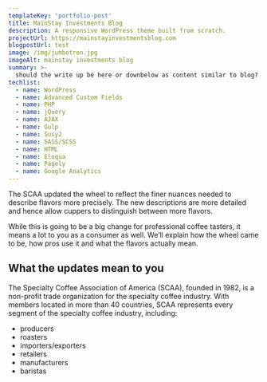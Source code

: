 ```yaml
---
templateKey: 'portfolio-post'
title: MainStay Investments Blog
description: A responsive WordPress theme built from scratch.
projectUrl: https://mainstayinvestmentsblog.com
blogpostUrl: test
image: /img/jumbotron.jpg
imageAlt: mainstay investments blog
summary: >- 
  should the write up be here or downbelow as content similar to blog?
techlist:
  - name: WordPress
  - name: Advanced Custom Fields
  - name: PHP
  - name: jQuery
  - name: AJAX
  - name: Gulp
  - name: Susy2
  - name: SASS/SCSS
  - name: HTML
  - name: Eloqua
  - name: Pagely
  - name: Google Analytics
---
```

The SCAA updated the wheel to reflect the finer nuances needed to describe flavors more precisely. The new descriptions are more detailed and hence allow cuppers to distinguish between more flavors.

While this is going to be a big change for professional coffee tasters, it means a lot to you as a consumer as well. We’ll explain how the wheel came to be, how pros use it and what the flavors actually mean.

## What the updates mean to you

The Specialty Coffee Association of America (SCAA), founded in 1982, is a non-profit trade organization for the specialty coffee industry. With members located in more than 40 countries, SCAA represents every segment of the specialty coffee industry, including:

* producers
* roasters
* importers/exporters
* retailers
* manufacturers
* baristas
